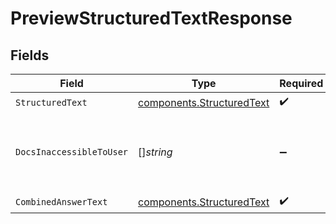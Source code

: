 # PreviewStructuredTextResponse


## Fields

| Field                                                                  | Type                                                                   | Required                                                               | Description                                                            |
| ---------------------------------------------------------------------- | ---------------------------------------------------------------------- | ---------------------------------------------------------------------- | ---------------------------------------------------------------------- |
| `StructuredText`                                                       | [components.StructuredText](../../models/components/structuredtext.md) | :heavy_check_mark:                                                     | N/A                                                                    |
| `DocsInaccessibleToUser`                                               | []*string*                                                             | :heavy_minus_sign:                                                     | A list of links the user doesn't have access to.                       |
| `CombinedAnswerText`                                                   | [components.StructuredText](../../models/components/structuredtext.md) | :heavy_check_mark:                                                     | N/A                                                                    |